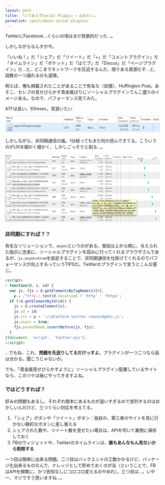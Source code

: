 ```yaml
---
layout: post
title: 「とりあえずSocial Plugin」← 止めたい…
permalink: /post/about-social-plugins/
---
```


TwitterにFacebook…ぐらいの頃はまだ牧歌的だった…。

しかしながらなんすか今。

「いいね！」だ「シェア」だ「ツイート」だ「+」だ「コメントプラグイン」だ「タイムライン」だ「ポケット」だ「はてブ」だ「Discus」だ「ページプラグイン」だ…と、どこまでネットワークを圧迫するんだ、限りある資源だぞ…と、説教の一つ漏れるのも道理。

例えば、俺も掲載されたことがあることで有名な（自慢）、Huffington Post。あそこ、セレブの見せびらかす貴金属ばりにソーシャルプラグインてんこ盛りのイメージある。なので、パフォーマンス見てみた。

ATFは良い。93msec。見習いたい

<img src="/i/huffintonpost_performance_01.jpg" alt="いいじゃん">

しかしながら、非同期通信の嵐。1分経ってもまだ何か読んできてる。こういうのがUXを細かく細かく、しかしごっそりと削る…。

<img src="/i/huffintonpost_performance_02.jpg" alt="なんじゃこれは">

### 非同期にすれば？？

有名なソリューションで、`async`というのがある。普段は上から順に、与えられた指示に忠実に、ソーシャルプラグインを読みに行ってくれるブラウザさんであるが、`js.async=true`を設定することで、非同期通信を仕掛けてくれるのでパフォーマンスが向上するっていうTIPSだ。Twitterのプラグインで言うとこんな感じ。

```js
<script>
! function(d, s, id) {
  var js, fjs = d.getElementsByTagName(s)[0],
    p = /^http:/.test(d.location) ? 'http' : 'https';
  if (!d.getElementById(id)) {
    js = d.createElement(s);
    js.id = id;
    js.src = p + '://platform.twitter.com/widgets.js';
    js.async = true;
    fjs.parentNode.insertBefore(js, fjs);
  }
}(document, 'script', 'twitter-wjs');
</script>
```

…でもね、これ、**問題を先送りしてるだけっすよ**。プラグインが一つ二つなら話は分かる。聞こうじゃないか。

でも、「貴金属見せびらかすように」ソーシャルプラグイン配置しているサイトなら、このツケは後にやってきますよね。

### ではどうすれば？

好みの問題もあるし、それぞれ根本にあるものが違いすぎるので並列するのはおかしいんだけど、三つぐらい対応を考えてる。

1. 「シェア」ボタンや「ツイート」ボタン：独自の、第三者のサイトを見に行かない静的なボタンに差し替える
1. シェアされた数や、ツイート数を見せたい場合は、APIを叩いて裏側に保存しておく
1. FBのウィジェットや、Twitterのタイムラインは、**誰もあんなもん見ないから削除する**

一つ目は簡単に出来る問題。二つ目はバックエンドの工数かかるけど、パッケージ化出来るものなんで、ナレッジとして貯めておくのが吉（ということで、FBはAPIを頻繁に、かつ告知なしにコロコロ変えるのやめれ）。三つ目は…。いやー、マジでそう思いますね…。